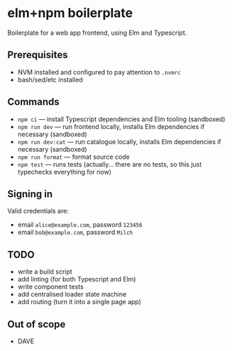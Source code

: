 # elm+npm boilerplate

Boilerplate for a web app frontend, using Elm and Typescript.

## Prerequisites

- NVM installed and configured to pay attention to `.nvmrc`
- bash/sed/etc installed

## Commands

- `npm ci` — install Typescript dependencies and Elm tooling (sandboxed)
- `npm run dev` — run frontend locally, installs Elm dependencies if necessary (sandboxed)
- `npm run dev:cat` — run catalogue locally, installs Elm dependencies if necessary (sandboxed)
- `npm run format` — format source code
- `npm test` — runs tests (actually… there are no tests, so this just typechecks everything for now)

## Signing in

Valid credentials are:

- email `alice@example.com`, password `123456`
- email `bob@example.com`, password `Milch`

## TODO

- write a build script
- add linting (for both Typescript and Elm)
- write component tests
- add centralised loader state machine
- add routing (turn it into a single page app)

## Out of scope

- DAVE

